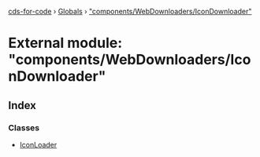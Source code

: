 [cds-for-code](../README.md) › [Globals](../globals.md) › ["components/WebDownloaders/IconDownloader"](_components_webdownloaders_icondownloader_.md)

# External module: "components/WebDownloaders/IconDownloader"

## Index

### Classes

* [IconLoader](../classes/_components_webdownloaders_icondownloader_.iconloader.md)
